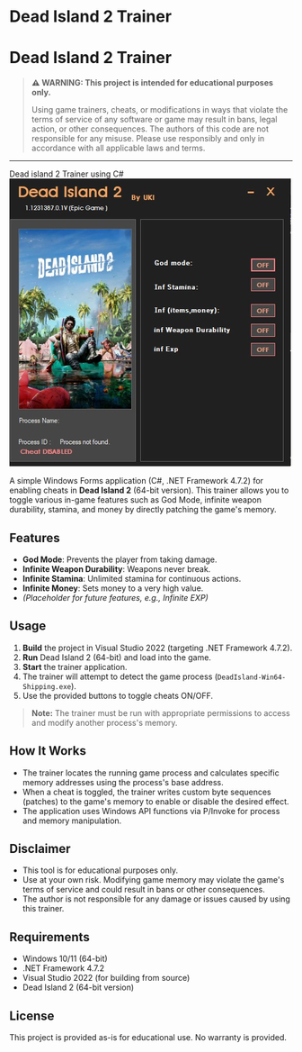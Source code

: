# Dead Island 2 Trainer

# Dead Island 2 Trainer

> **⚠️ WARNING: This project is intended for educational purposes only.**
>
> Using game trainers, cheats, or modifications in ways that violate the terms of service of any software or game may result in bans, legal action, or other consequences. The authors of this code are not responsible for any misuse. Please use responsibly and only in accordance with all applicable laws and terms.

---
Dead island 2 Trainer using C#
![](demo.jpg)

A simple Windows Forms application (C#, .NET Framework 4.7.2) for enabling cheats in **Dead Island 2** (64-bit version). This trainer allows you to toggle various in-game features such as God Mode, infinite weapon durability, stamina, and money by directly patching the game's memory.

## Features

- **God Mode**: Prevents the player from taking damage.
- **Infinite Weapon Durability**: Weapons never break.
- **Infinite Stamina**: Unlimited stamina for continuous actions.
- **Infinite Money**: Sets money to a very high value.
- *(Placeholder for future features, e.g., Infinite EXP)*

## Usage

1. **Build** the project in Visual Studio 2022 (targeting .NET Framework 4.7.2).
2. **Run** Dead Island 2 (64-bit) and load into the game.
3. **Start** the trainer application.
4. The trainer will attempt to detect the game process (`DeadIsland-Win64-Shipping.exe`).
5. Use the provided buttons to toggle cheats ON/OFF.

> **Note:** The trainer must be run with appropriate permissions to access and modify another process's memory.

## How It Works

- The trainer locates the running game process and calculates specific memory addresses using the process's base address.
- When a cheat is toggled, the trainer writes custom byte sequences (patches) to the game's memory to enable or disable the desired effect.
- The application uses Windows API functions via P/Invoke for process and memory manipulation.

## Disclaimer

- This tool is for educational purposes only.
- Use at your own risk. Modifying game memory may violate the game's terms of service and could result in bans or other consequences.
- The author is not responsible for any damage or issues caused by using this trainer.

## Requirements

- Windows 10/11 (64-bit)
- .NET Framework 4.7.2
- Visual Studio 2022 (for building from source)
- Dead Island 2 (64-bit version)

## License

This project is provided as-is for educational use. No warranty is provided.
